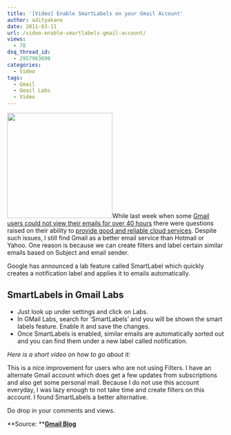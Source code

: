 ```yaml
---
title: '[Video] Enable SmartLabels on your Gmail Account'
author: adityakane
date: 2011-03-11
url: /video-enable-smartlabels-gmail-account/
views:
  - 78
dsq_thread_id:
  - 2957963699
categories:
  - Video
tags:
  - Gmail
  - Gmail Labs
  - Video
---
```

[<img class="size-full wp-image-36255 alignright" title="Gmail_logo_updates_thumb.png" src="http://cdn.devilsworkshop.org/files/2011/01/Gmail_logo_updates_thumb.png" alt="" width="244" height="244" />][1]While last week when some [Gmail users could not view their emails for over 40 hours][2] there were questions raised on their ability to [provide good and reliable cloud services][3]. Despite such issues, I still find Gmail as a better email service than Hotmail or Yahoo. One reason is because we can create filters and label certain similar emails based on Subject and email sender.

Google has announced a lab feature called SmartLabel which quickly creates a notification label and applies it to emails automatically.

## SmartLabels in Gmail Labs

  * Just look up under settings and click on Labs.
  * In GMail Labs, search for ‘SmartLabels’ and you will be shown the smart labels feature. Enable it and save the changes.
  * Once SmartLabels is enabled, similar emails are automatically sorted out and you can find them under a new label called notification.

*Here is a short video on how to go about it:*  


This is a nice improvement for users who are not using Filters. I have an alternate Gmail account which does get a few updates from subscriptions and also get some personal mail. Because I do not use this account everyday, I was lazy enough to not take time and create filters on this account. I found SmartLabels a better alternative.

Do drop in your comments and views.

**Source: **<a href="http://gmailblog.blogspot.com/2011/03/new-in-gmail-labs-smart-labels.html" onclick="_gaq.push(['_trackEvent', 'outbound-article', 'http://gmailblog.blogspot.com/2011/03/new-in-gmail-labs-smart-labels.html', 'Gmail Blog']);" target="_blank"><strong>Gmail Blog</strong></a>

 [1]: http://cdn.devilsworkshop.org/files/2011/01/Gmail_logo_updates_thumb.png
 [2]: http://devilsworkshop.org/update-gmail-resets-users-panic/ "Gmail users could not view their emails for over 40 hours"
 [3]: http://devilsworkshop.org/gmail-accounts-restored-cloud-lose-steam/ "provide good and reliable cloud services"
